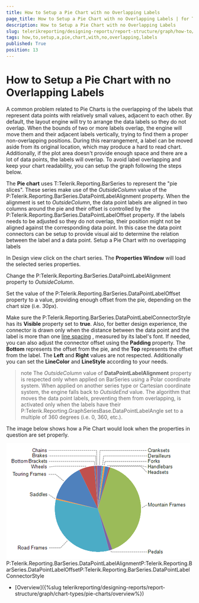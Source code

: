 ```yaml
---
title: How to Setup a Pie Chart with no Overlapping Labels
page_title: How to Setup a Pie Chart with no Overlapping Labels | for Telerik Reporting Documentation
description: How to Setup a Pie Chart with no Overlapping Labels
slug: telerikreporting/designing-reports/report-structure/graph/how-to/how-to-setup-a-pie-chart-with-no-overlapping-labels
tags: how,to,setup,a,pie,chart,with,no,overlapping,labels
published: True
position: 13
---
```


# How to Setup a Pie Chart with no Overlapping Labels



A common problem related to Pie Charts is the overlapping of the labels that represent data points with relatively small values,
        adjacent to each other. By default, the layout engine will try to arrange the data labels so they do not overlap. When the bounds of two or more labels overlap,
        the engine will move them and their adjacent labels vertically, trying to find them a proper non-overlapping positions. During this rearrangement,
        a label can be moved aside from its original location, which may produce a hard to read chart. Additionally, if the plot area doesn't provide
        enough space and there are a lot of data points, the labels will overlap. To avoid label overlapping and keep your chart readability,
        you can setup the graph following the steps below.
      

The __Pie chart__ uses T:Telerik.Reporting.BarSeries to represent
        the "pie slices". These series make use of the *OutsideColumn*
        value of the P:Telerik.Reporting.BarSeries.DataPointLabelAlignment property.
        When the alignment is set to *OutsideColumn*, the data point labels are aligned in two columns around the pie and their offset is controlled
        by the P:Telerik.Reporting.BarSeries.DataPointLabelOffset property. If the labels needs to be
        adjusted so they do not overlap, their position might not be aligned against the corresponding data point. In this case the data point connectors
        can be setup to provide visual aid to determine the relation between the label and a data point.
      Setup a Pie Chart with no overlapping labels

In Design view click on the chart series. The __Properties Window__ will load the selected series properties.
            

Change the P:Telerik.Reporting.BarSeries.DataPointLabelAlignment property to
              *OutsideColumn*.
            

Set the value of the P:Telerik.Reporting.BarSeries.DataPointLabelOffset property to a value,
              providing enough offset from the pie, depending on the chart size (i.e. 30px).
            

Make sure the P:Telerik.Reporting.BarSeries.DataPointLabelConnectorStyle has its 
              __Visible__ property set to __true__. Also, for better design experience, the connector is drawn
              only when the distance between the data point and the label is more than one
              [line spacing](https://msdn.microsoft.com/en-us/library/system.windows.media.fontfamily.linespacing(v=vs.110).aspx)              
              , measured by its label's font.
              If needed, you can also adjust the connector offset 
              using the __Padding__ property. The __Bottom__ represents the offset from the pie, and 
              the __Top__ represents the offset from the label. The __Left__ and __Right__
              values are not respected. Additionally you can set the __LineColor__ and __LineStyle__ according
              to your needs.
          

>note The  *OutsideColumn*  value of  __DataPointLabelAlignment__  property is respected only when applied on BarSeries using a               Polar coordinate system. When applied on another series type or Cartesian coordinate system, the engine falls back to  *OutsideEnd*  value.             The algorithm that moves the data point labels, preventing them from overlapping, is activated only when the labels have their               P:Telerik.Reporting.GraphSeriesBase.DataPointLabelAngle set to a multiple of 360 degrees (i.e. 0, 360, etc.).             


The image below shows how a Pie Chart would look when the properties in question are set properly.             
             
  ![Outside Column Pie Chart 2](images/Graph/OutsideColumnPieChart2.png)P:Telerik.Reporting.BarSeries.DataPointLabelAlignmentP:Telerik.Reporting.BarSeries.DataPointLabelOffsetP:Telerik.Reporting.BarSeries.DataPointLabelConnectorStyle

 * [Overview]({%slug telerikreporting/designing-reports/report-structure/graph/chart-types/pie-charts/overview%})
